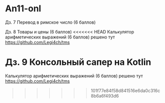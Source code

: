 # An11-onl

Дз. 7 Перевод в римское число (6 баллов)

Дз. 8 Товары и цены (6 баллов)
<<<<<<< HEAD
	  Калькулятор арифметических выражений (6 баллов)
		решено тут https://github.com/Legi4ch/tms

Дз. 9 Консольный сапер на Kotlin
=======

Калькулятор арифметических выражений (6 баллов) решено тут https://github.com/Legi4ch/tms
>>>>>>> 101f77e84f58d841516e6da0c316c8b6a6f493d6
